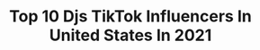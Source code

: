 ---
title: Top 10 Djs TikTok Influencers In United States In 2021
description: >-
  Find top djs TikTok influencers in United States in 2021. Most popular hashtags: #fyp #foryou #duet #foryoupage.
platform: TikTok
hits: 83
text_top: Discover the best TikTok profiles on inBeat.
text_bottom: Our search engine has 83 TikTok influencers like this in United States for you to connect with.
profiles:
  - username: "99goonsquad"
    fullname: >-
      99GOONSQUAD
    bio: >-
      TWINS! Djs/Music producers NEW REMIX⬇️
    location: "United States"
    followers: 4300000
    engagement: 1889
    commentsToLikes: 0.021721
    id: ck8km1f8o6i5e0j78n5vraybm
    verified: true
    hashtags: "#atvsnextinfluencer, #pranks, #duet"
  - username: "danielstewart17"
    fullname: >-
      Daniel Stewart (DJ)
    bio: >-
      Siberian husky 🐶 Snapchat: djstewa Free @_itsnate😢✊
    location: "United States"
    followers: 259600
    engagement: 1653
    commentsToLikes: 0.000000
    id: ck94hgr1cjn750j7888w7in3p
    verified: false
    hashtags: "#fyp, #foryou, #cute, #funny"
  - username: "djzetaofficial"
    fullname: >-
      DJ ZETA OFFICIAL
    bio: >-
      DJs | Twins | Texas | Regios ⛰
    location: "United States"
    followers: 185300
    engagement: 748
    commentsToLikes: 0.005566
    id: ck9r4q7r3wa8m0j785exp8i93
    verified: false
    hashtags: "#funny, #quincea, #cowboys, #djzeta"
  - username: "d.j.smith"
    fullname: >-
      D.j. Smith
    bio: >-
      uhhh, hey there friend. ig: djsmith14
    location: "United States"
    followers: 23400
    engagement: 746
    commentsToLikes: 0.020708
    id: ckbfemz208ryp0j23vc62fcsz
    verified: false
    hashtags: "#foryou, #comedy, #fyp, #longface"
  - username: "pigcandy72"
    fullname: >-
      pigcandy72
    bio: >-
      GoOd......VibEs! LIFE is short .....LAUGH #loyaltyfambam #pingpongttf
    location: "United States"
    followers: 4762
    engagement: 5836
    commentsToLikes: 0.930221
    id: cka9puvhe7b690i78tkin9kg2
    verified: false
    hashtags: "#comed, #loyaltyfambam, #foryourpage, #djsfamspreadinglove"
  - username: "denahxoxo"
    fullname: >-
      Denah Douglas
    bio: >-
      TTW@kentuckylady82#TheStormTroopers#Hiddengems💎#LHBK#Theforgottenppl#Thabaddest
    location: "United States"
    followers: 6431
    engagement: 3869
    commentsToLikes: 0.474117
    id: ckacuz81alaz80i78nzhstkqg
    verified: false
    hashtags: "#smokessquad, #lhbk, #thestormtroopers, #thabaddest"
  - username: "maxineboltonflynn"
    fullname: >-
      Maxine Bolton Flynn
    bio: >-
      enjoying life and making videos
    location: "United States"
    followers: 3431
    engagement: 1978
    commentsToLikes: 0.395604
    id: ck9slbvu7d4nv0j782qyokyx1
    verified: false
    hashtags: "#duet, #mommaandrebelsfam, #classycats, #djswolves"
  - username: "montanalady406"
    fullname: >-
      Katie
    bio: >-
      18+ Duets welcome SingleMom/Grandma
    location: "United States"
    followers: 5705
    engagement: 1259
    commentsToLikes: 0.088936
    id: ckb9ievi48swl0j23pe44rp89
    verified: false
    hashtags: "#djsfamspeadinglove, #fyp, #over40mom, #foryou"
  - username: "badboombox"
    fullname: >-
      Bad Boombox
    bio: >-
      I’m not Carl Cox stop asking! 🎧soundcloud/spotify: Bad Boombox music & links👇
    location: "United States"
    followers: 52400
    engagement: 1054
    commentsToLikes: 0.021310
    id: ckc8ag1tn774f0j23b0f82or5
    verified: false
    hashtags: "#rave, #ableton, #badboombox, #technomusic"
  - username: "djsmallz732"
    fullname: >-
      DJ Smallz 732
    bio: >-
      CLUB 🐐 || PRODUCER || DJ || OVER 100+ MILLION PLAYS WORLD WIDE 🌏 || IG ⬆️
    location: "United States"
    followers: 40500
    engagement: 1128
    commentsToLikes: 0.031859
    id: ckdnu2b4dmjqr0j23nqmnojnw
    verified: false
    hashtags: "#flstudio, #chicagofreestyle, #viral, #djsmallz732"
---